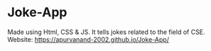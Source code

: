 # Joke-App
Made using Html, CSS &amp; JS. It tells jokes related to the field of CSE.<br>
Website: https://apurvanand-2002.github.io/Joke-App/
